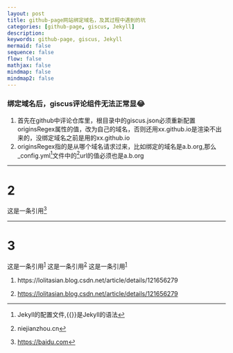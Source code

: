 ```yaml
---
layout: post
title: github-page网站绑定域名，及其过程中遇到的坑
categories: [github-page, giscus, Jekyll]
description: 
keywords: github-page, giscus, Jekyll 
mermaid: false
sequence: false
flow: false
mathjax: false
mindmap: false
mindmap2: false
---
```


### 绑定域名后，giscus评论组件无法正常显:joy:
1. 首先在github中评论仓库里，根目录中的giscus.json必须重新配置originsRegex属性的值，改为自己的域名，否则还用xx.github.io是渲染不出来的，没绑定域名之前是用的xx.github.io
2. originsRegex指的是从哪个域名请求过来，比如绑定的域名是a.b.org,那么_config.yml[^1]文件中的[^2]url的值必须也是a.b.org
[^1]:Jekyll的配置文件,{{}}是Jekyll的语法
[^2]:niejianzhou.cn

---

# 2
这是一条引用[^baidu]
[^baidu]:https://baidu.com

---

# 3
这是一条引用<sup><a href="#ref1">1</a></sup>
这是一条引用<sup><a href="#ref2">2</a></sup>
这是一条引用<sup><a href="#ref1">1</a></sup>

1. <p name = "ref1">https://lolitasian.blog.csdn.net/article/details/121656279</p>
2. <a name = "ref2" href="https://lolitasian.blog.csdn.net/article/details/121656279">https://lolitasian.blog.csdn.net/article/details/121656279</a>